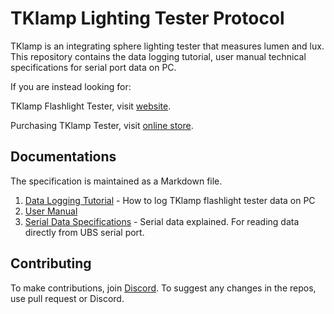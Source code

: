 # TKlamp Lighting Tester Protocol

TKlamp is an integrating sphere lighting tester that measures lumen and lux. This repository contains the data logging tutorial, user manual technical specifications for serial port data on PC. 

If you are instead looking for:

TKlamp Flashlight Tester, visit [website](https://tklamp.co).

Purchasing TKlamp Tester, visit [online store](https://www.tklamp.co/order-online).

## Documentations

The specification is maintained as a Markdown file. 
1. [Data Logging Tutorial]() - How to log TKlamp flashlight tester data on PC
2. [User Manual]() 
3. [Serial Data Specifications](docs/serialoutput.mkd) - Serial data explained. For reading data directly from UBS serial port.

## Contributing 
To make contributions, join [Discord](https://discord.gg/6RaazMqn6W).
To suggest any changes in the repos, use pull request or Discord.
